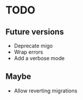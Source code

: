 # TODO

## Future versions

- Deprecate migo
- Wrap errors
- Add a verbose mode

## Maybe

- Allow reverting migrations